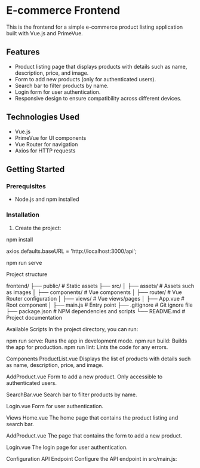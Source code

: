 # E-commerce Frontend

This is the frontend for a simple e-commerce product listing application built with Vue.js and PrimeVue.

## Features

- Product listing page that displays products with details such as name, description, price, and image.
- Form to add new products (only for authenticated users).
- Search bar to filter products by name.
- Login form for user authentication.
- Responsive design to ensure compatibility across different devices.

## Technologies Used

- Vue.js
- PrimeVue for UI components
- Vue Router for navigation
- Axios for HTTP requests

## Getting Started

### Prerequisites

- Node.js and npm installed

### Installation

1. Create  the project:

npm install
  <!-- Backend base Url -->
axios.defaults.baseURL = 'http://localhost:3000/api';

npm run serve


Project structure 

frontend/
├── public/                  # Static assets
├── src/
│   ├── assets/              # Assets such as images
│   ├── components/          # Vue components
│   ├── router/              # Vue Router configuration
│   ├── views/               # Vue views/pages
│   ├── App.vue              # Root component
│   ├── main.js              # Entry point
├── .gitignore               # Git ignore file
├── package.json             # NPM dependencies and scripts
└── README.md                # Project documentation

Available Scripts
In the project directory, you can run:

npm run serve: Runs the app in development mode.
npm run build: Builds the app for production.
npm run lint: Lints the code for any errors.

Components
ProductList.vue
Displays the list of products with details such as name, description, price, and image.

AddProduct.vue
Form to add a new product. Only accessible to authenticated users.

SearchBar.vue
Search bar to filter products by name.

Login.vue
Form for user authentication.

Views
Home.vue
The home page that contains the product listing and search bar.

AddProduct.vue
The page that contains the form to add a new product.

Login.vue
The login page for user authentication.

Configuration
API Endpoint
Configure the API endpoint in src/main.js:
